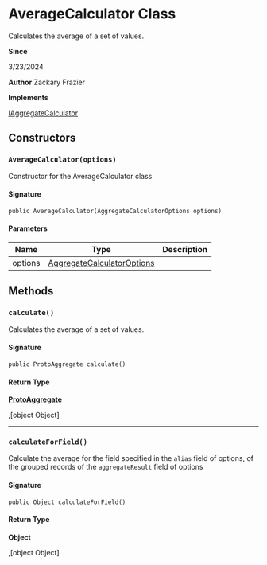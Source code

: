 # AverageCalculator Class

Calculates the average of a set of values.

**Since** 

3/23/2024

**Author** Zackary Frazier

**Implements**

[IAggregateCalculator](IAggregateCalculator.md)

## Constructors
### `AverageCalculator(options)`

Constructor for the AverageCalculator class

#### Signature
```apex
public AverageCalculator(AggregateCalculatorOptions options)
```

#### Parameters
| Name | Type | Description |
|------|------|-------------|
| options | [AggregateCalculatorOptions](AggregateCalculatorOptions.md) |  |

## Methods
### `calculate()`

Calculates the average of a set of values.

#### Signature
```apex
public ProtoAggregate calculate()
```

#### Return Type
**[ProtoAggregate](ProtoAggregate.md)**

,[object Object]

---

### `calculateForField()`

Calculate the average for the field specified in the `alias` field of options, 
of the grouped records of the `aggregateResult` field of options

#### Signature
```apex
public Object calculateForField()
```

#### Return Type
**Object**

,[object Object]